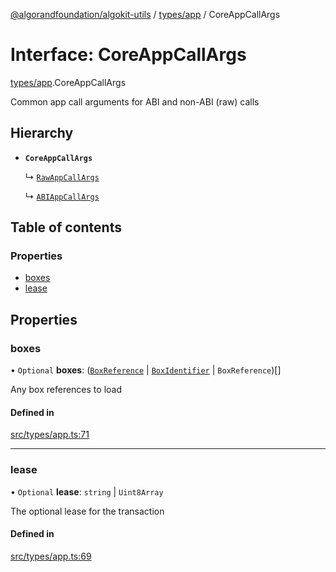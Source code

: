[@algorandfoundation/algokit-utils](../README.md) / [types/app](../modules/types_app.md) / CoreAppCallArgs

# Interface: CoreAppCallArgs

[types/app](../modules/types_app.md).CoreAppCallArgs

Common app call arguments for ABI and non-ABI (raw) calls

## Hierarchy

- **`CoreAppCallArgs`**

  ↳ [`RawAppCallArgs`](types_app.RawAppCallArgs.md)

  ↳ [`ABIAppCallArgs`](types_app.ABIAppCallArgs.md)

## Table of contents

### Properties

- [boxes](types_app.CoreAppCallArgs.md#boxes)
- [lease](types_app.CoreAppCallArgs.md#lease)

## Properties

### boxes

• `Optional` **boxes**: ([`BoxReference`](types_app.BoxReference.md) \| [`BoxIdentifier`](../modules/types_app.md#boxidentifier) \| `BoxReference`)[]

Any box references to load

#### Defined in

[src/types/app.ts:71](https://github.com/algorandfoundation/algokit-utils-ts/blob/main/src/types/app.ts#L71)

___

### lease

• `Optional` **lease**: `string` \| `Uint8Array`

The optional lease for the transaction

#### Defined in

[src/types/app.ts:69](https://github.com/algorandfoundation/algokit-utils-ts/blob/main/src/types/app.ts#L69)
